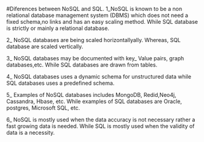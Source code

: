 #Diferences between NoSQL and SQL.
1_NoSQL is known to be a non relational database management system (DBMS)
 which does not need a fixed schema,no links and has  an easy scaling method. 
While SQL database is strictly or mainly a relational database.

2_ NoSQL databases are being scaled horizontallyally. Whereas, SQL database are 
 scaled vertically.

3_ NoSQL databases may be documented with key_ Value pairs, graph databases,etc.
 While SQL databases are drawn from tables.

4_ NoSQL databases uses a dynamic schema for unstructured data while SQL databases 
 uses a predefined schema.

5_ Examples of NoSQL databases includes MongoDB, Redid,Neo4j, Cassandra, Hbase, etc.
 While examples of SQL databases are Oracle, postgres, Microsoft SQL, etc.

6_ NoSQL is mostly used when the data accuracy is not necessary rather a fast growing
 data is needed. While SQL is mostly used when the validity of data is a necessity.
